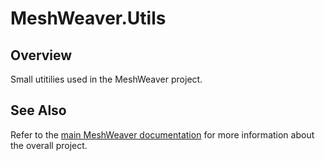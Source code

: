 # MeshWeaver.Utils

## Overview
Small utitilies used in the MeshWeaver project.

## See Also
Refer to the [main MeshWeaver documentation](../../Readme.md) for more information about the overall project.
